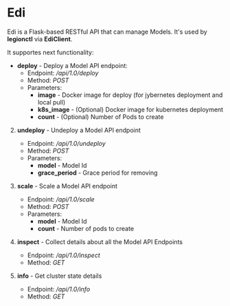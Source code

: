 # Edi

Edi is a Flask-based RESTful API that can manage Models.
It's used by **legionctl** via **EdiClient**.

It supportes next functionality:
* **deploy** - Deploy a Model API endpoint:
    * Endpoint: */api/1.0/deploy*
    * Method: *POST*
    * Parameters:
        * **image** - Docker image for deploy (for jybernetes deployment and local pull)
        * **k8s_image** - (Optional) Docker image for kubernetes deployment
        * **count** - (Optional) Number of Pods to create

2. **undeploy** - Undeploy a Model API endpoint
    * Endpoint: */api/1.0/undeploy*
    * Method: *POST*
    * Parameters:
        * **model** - Model Id
        * **grace_period** - Grace period for removing

3. **scale** - Scale a Model API endpoint
    * Endpoint: */api/1.0/scale*
    * Method: *POST*
    * Parameters:
        * **model** - Model Id
        * **count** - Number of pods to create

4. **inspect** - Collect details about all the Model API Endpoints
    * Endpoint: */api/1.0/inspect*
    * Method: *GET*

5. **info** - Get cluster state details
    * Endpoint: */api/1.0/info*
    * Method: *GET*


